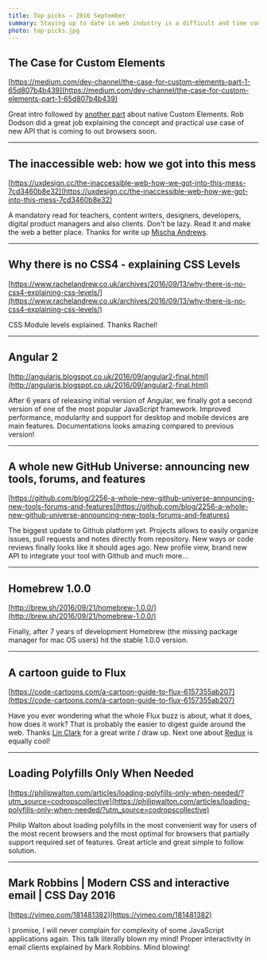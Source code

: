 ```yaml
---
title: Top picks — 2016 September
summary: Staying up to date in web industry is a difficult and time consuming task. I would like to share with you my top finds from the past month.
photo: top-picks.jpg
---
```


## The Case for Custom Elements

[https://medium.com/dev-channel/the-case-for-custom-elements-part-1-65d807b4b439](https://medium.com/dev-channel/the-case-for-custom-elements-part-1-65d807b4b439)

Great intro followed by [another part](https://medium.com/dev-channel/the-case-for-custom-elements-part-2-2efe42ce9133) about native Custom Elements. Rob Dodson did a great job explaining the concept and practical use case of new API that is coming to out browsers soon.

- - -

## The inaccessible web: how we got into this mess

[https://uxdesign.cc/the-inaccessible-web-how-we-got-into-this-mess-7cd3460b8e32](https://uxdesign.cc/the-inaccessible-web-how-we-got-into-this-mess-7cd3460b8e32)

A mandatory read for teachers, content writers, designers, developers, digital product managers and also clients. Don't be lazy. Read it and make the web a better place. Thanks for write up [Mischa Andrews](https://twitter.com/MischaAndrews).

- - -

## Why there is no CSS4 - explaining CSS Levels

[https://www.rachelandrew.co.uk/archives/2016/09/13/why-there-is-no-css4-explaining-css-levels/](https://www.rachelandrew.co.uk/archives/2016/09/13/why-there-is-no-css4-explaining-css-levels/)

CSS Module levels explained. Thanks Rachel!

- - -

## Angular 2

[http://angularjs.blogspot.co.uk/2016/09/angular2-final.html](http://angularjs.blogspot.co.uk/2016/09/angular2-final.html)

After 6 years of releasing initial version of Angular, we finally got a second version of one of the most popular JavaScript framework. Improved performance, modularity and support for desktop and mobile devices are main features. Documentations looks amazing compared to previous version!

- - -

## A whole new GitHub Universe: announcing new tools, forums, and features

[https://github.com/blog/2256-a-whole-new-github-universe-announcing-new-tools-forums-and-features](https://github.com/blog/2256-a-whole-new-github-universe-announcing-new-tools-forums-and-features)

The biggest update to Github platform yet. Projects allows to easily organize issues, pull requests and notes directly from repository. New ways or code reviews finally looks like it should ages ago. New profile view, brand new API to integrate your tool with Github and much more...

- - -

## Homebrew 1.0.0

[http://brew.sh/2016/09/21/homebrew-1.0.0/](http://brew.sh/2016/09/21/homebrew-1.0.0/)

Finally, after 7 years of development Homebrew (the missing package manager for mac OS users) hit the stable 1.0.0 version.

- - -

## A cartoon guide to Flux

[https://code-cartoons.com/a-cartoon-guide-to-flux-6157355ab207](https://code-cartoons.com/a-cartoon-guide-to-flux-6157355ab207)

Have you ever wondering what the whole Flux buzz is about, what it does, how does it work? That is probably the easier to digest guide around the web. Thanks [Lin Clark](https://twitter.com/linclark) for a great write / draw up. Next one about [Redux](https://code-cartoons.com/a-cartoon-intro-to-redux-3afb775501a6) is equally cool!

- - -

## Loading Polyfills Only When Needed

[https://philipwalton.com/articles/loading-polyfills-only-when-needed/?utm_source=codropscollective](https://philipwalton.com/articles/loading-polyfills-only-when-needed/?utm_source=codropscollective)

Philip Walton about loading polyfills in the most convenient way for users of the most recent browsers and the most optimal for browsers that partially support required set of features. Great article and great simple to follow solution.

- - -

## Mark Robbins | Modern CSS and interactive email | CSS Day 2016

[https://vimeo.com/181481382](https://vimeo.com/181481382)

I promise, I will never complain for complexity of some JavaScript applications again. This talk literally blown my mind! Proper interactivity in email clients explained by Mark Robbins. Mind blowing!
